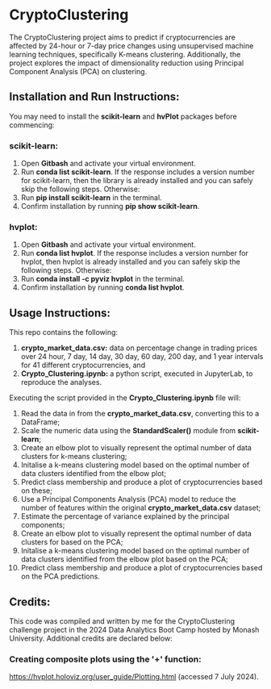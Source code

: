 # CryptoClustering
The CryptoClustering project aims to predict if cryptocurrencies are affected by 24-hour or 7-day price changes using unsupervised machine learning techniques, specifically K-means clustering. Additionally, the project explores the impact of dimensionality reduction using Principal Component Analysis (PCA) on clustering.


## Installation and Run Instructions:
You may need to install the **scikit-learn** and **hvPlot** packages before commencing:

### scikit-learn:
1. Open **Gitbash** and activate your virtual environment.
2. Run **conda list scikit-learn**. If the response includes a version number for scikit-learn, then the library is already installed and you can safely skip the following steps. Otherwise:
3. Run **pip install scikit-learn** in the terminal.
4. Confirm installation by running **pip show scikit-learn**.

### hvplot:
1. Open **Gitbash** and activate your virtual environment.
2. Run **conda list hvplot**. If the response includes a version number for hvplot, then hvplot is already installed and you can safely skip the following steps. Otherwise:
3. Run **conda install -c pyviz hvplot** in the terminal.
4. Confirm installation by running **conda list hvplot**.


## Usage Instructions:
This repo contains the following:
1. **crypto_market_data.csv:** data on percentage change in trading prices over 24 hour, 7 day, 14 day, 30 day, 60 day, 200 day, and 1 year intervals for 41 different cryptocurrencies, and
2. **Crypto_Clustering.ipynb:** a python script, executed in JupyterLab, to reproduce the analyses.

Executing the script provided in the **Crypto_Clustering.ipynb** file will:
1. Read the data in from the **crypto_market_data.csv**, converting this to a DataFrame;
2. Scale the numeric data using the **StandardScaler()** module from **scikit-learn**;
3. Create an elbow plot to visually represent the optimal number of data clusters for k-means clustering;
5. Initalise a k-means clustering model based on the optimal number of data clusters identified from the elbow plot;
6. Predict class membership and produce a plot of cryptocurrencies based on these;
7. Use a Principal Components Analysis (PCA) model to reduce the number of features within the original **crypto_market_data.csv** dataset;
8. Estimate the percentage of variance explained by the principal components;
9. Create an elbow plot to visually represent the optimal number of data clusters for based on the PCA;
10. Initalise a k-means clustering model based on the optimal number of data clusters identified from the elbow plot based on the PCA;
11. Predict class membership and produce a plot of cryptocurrencies based on the PCA predictions.


## Credits:
This code was compiled and written by me for the CryptoClustering challenge project in the 2024 Data Analytics Boot Camp hosted by Monash University. Additional credits are declared below:

### Creating composite plots using the '+' function:
https://hvplot.holoviz.org/user_guide/Plotting.html (accessed 7 July 2024).
